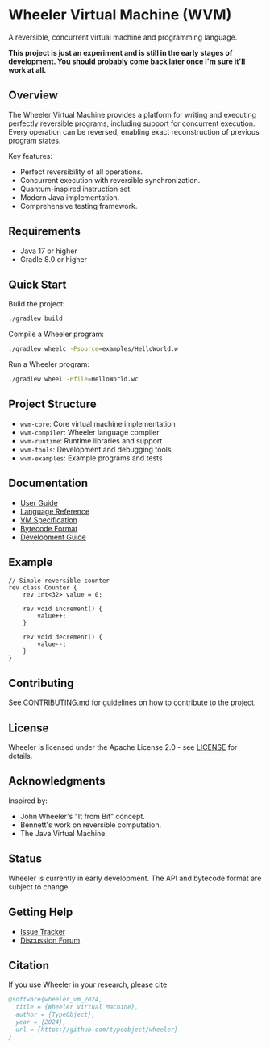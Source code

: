 # Wheeler Virtual Machine (WVM)

A reversible, concurrent virtual machine and programming language.

**This project is just an experiment and is still in the early stages of development. You should probably come back later once I'm sure it'll work at all.**

## Overview

The Wheeler Virtual Machine provides a platform for writing and executing perfectly reversible programs, including support for concurrent execution. Every operation can be reversed, enabling exact reconstruction of previous program states.

Key features:
- Perfect reversibility of all operations.
- Concurrent execution with reversible synchronization.
- Quantum-inspired instruction set.
- Modern Java implementation.
- Comprehensive testing framework.

## Requirements

- Java 17 or higher
- Gradle 8.0 or higher

## Quick Start

Build the project:
```bash
./gradlew build
```

Compile a Wheeler program:
```bash
./gradlew wheelc -Psource=examples/HelloWorld.w
```

Run a Wheeler program:
```bash
./gradlew wheel -Pfile=HelloWorld.wc
```

## Project Structure

- `wvm-core`: Core virtual machine implementation
- `wvm-compiler`: Wheeler language compiler
- `wvm-runtime`: Runtime libraries and support
- `wvm-tools`: Development and debugging tools
- `wvm-examples`: Example programs and tests

## Documentation

- [User Guide](docs/user-guide.md)
- [Language Reference](docs/language-reference.md)
- [VM Specification](docs/vm-spec.md)
- [Bytecode Format](docs/bytecode-format.md)
- [Development Guide](docs/development-guide.md)

## Example

```wheeler
// Simple reversible counter
rev class Counter {
    rev int<32> value = 0;

    rev void increment() {
        value++;
    }

    rev void decrement() {
        value--;
    }
}
```

## Contributing

See [CONTRIBUTING.md](CONTRIBUTING.md) for guidelines on how to contribute to the project.

## License

Wheeler is licensed under the Apache License 2.0 - see [LICENSE](LICENSE) for details.

## Acknowledgments

Inspired by:
- John Wheeler's "It from Bit" concept.
- Bennett's work on reversible computation.
- The Java Virtual Machine.

## Status

Wheeler is currently in early development. The API and bytecode format are subject to change.

## Getting Help

- [Issue Tracker](https://github.com/typeobject/wheeler/issues)
- [Discussion Forum](https://github.com/typeobject/wheeler/discussions)

## Citation

If you use Wheeler in your research, please cite:
```bibtex
@software{wheeler_vm_2024,
  title = {Wheeler Virtual Machine},
  author = {TypeObject},
  year = {2024},
  url = {https://github.com/typeobject/wheeler}
}
```
